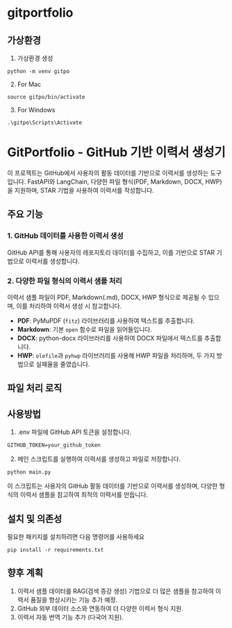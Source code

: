 # gitportfolio
 
## 가상환경
1. 가상환경 생성
```
python -m venv gitpo
```
2.  For Mac 
```
source gitpo/bin/activate
```
3. For Windows
```
.\gitpo\Scripts\Activate
```

# GitPortfolio - GitHub 기반 이력서 생성기

이 프로젝트는 GitHub에서 사용자의 활동 데이터를 기반으로 이력서를 생성하는 도구입니다. FastAPI와 LangChain, 다양한 파일 형식(PDF, Markdown, DOCX, HWP)을 지원하며, STAR 기법을 사용하여 이력서를 작성합니다.

## 주요 기능

### 1. GitHub 데이터를 사용한 이력서 생성
GitHub API를 통해 사용자의 레포지토리 데이터를 수집하고, 이를 기반으로 STAR 기법으로 이력서를 생성합니다.

### 2. 다양한 파일 형식의 이력서 샘플 처리
이력서 샘플 파일이 PDF, Markdown(.md), DOCX, HWP 형식으로 제공될 수 있으며, 이를 처리하여 이력서 생성 시 참고합니다.

- **PDF**: PyMuPDF (`fitz`) 라이브러리를 사용하여 텍스트를 추출합니다.
- **Markdown**: 기본 `open` 함수로 파일을 읽어들입니다.
- **DOCX**: python-docx 라이브러리를 사용하여 DOCX 파일에서 텍스트를 추출합니다.
- **HWP**: `olefile`과 `pyhwp` 라이브러리를 사용해 HWP 파일을 처리하며, 두 가지 방법으로 실패율을 줄였습니다.

## 파일 처리 로직

## 사용방법
1. .env 파일에 GitHub API 토큰을 설정합니다.
```
GITHUB_TOKEN=your_github_token
```
2. 메인 스크립트를 실행하여 이력서를 생성하고 파일로 저장합니다.
```
python main.py
```
이 스크립트는 사용자의 GitHub 활동 데이터를 기반으로 이력서를 생성하며, 다양한 형식의 이력서 샘플을 참고하여 최적의 이력서를 만듭니다.

## 설치 및 의존성
필요한 패키지를 설치하려면 다음 명령어를 사용하세요
```
pip install -r requirements.txt
```

## 향후 계획 
1. 이력서 샘플 데이터를 RAG(검색 증강 생성) 기법으로 더 많은 샘플을 참고하여 이력서 품질을 향상시키는 기능 추가 예정.
2. GitHub 외부 데이터 소스와 연동하여 더 다양한 이력서 형식 지원.
3. 이력서 자동 번역 기능 추가 (다국어 지원).